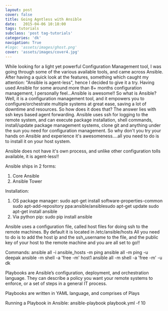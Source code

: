```yaml
---
layout: post
cover: false
title: Going Agntless with Ansible
date:   2015-04-06 10:18:00
tags: tutorials
subclass: 'post tag-tutorials'
categories: 'dk'
navigation: True
#logo: 'assets/images/ghost.png'
cover: 'assets/images/cover4.jpg'
---
```


While looking for a light yet powerful Configuration Management tool, I was going through some of the various available tools, and came across Ansible. After having a quick look at the features, something which caught my attention: "Ansible is agent-less", hence I decided to give it a try. Having used Ansible for some around more than 8+ months configuration management, I personally feel...Ansible is awesome!!
So what is Ansible? Well, it is a configuration management tool, and it empowers you to configure/orchestrate multiple systems at great ease, saving a lot of downtime and resources.
So how does it does that? The answer lies with ssh keys based agent forwarding. Ansible uses ssh for logging to the remote system, and can execute package installation, shell commands, install/update package management systems, clone git and anything under the sun you need for configuration management.
So why don't you try your hands on Ansible and experience it's awesomeness....all you need to do is to install it on your host system.

Ansible does not have it's own process, and unlike other configuration tolls available, it is agent-less!!

Ansible ships in 2 forms:
1. Core Ansible
2. Ansible Tower

Installation:
1. OS package manager:
sudo apt-get install software-properties-common
sudo apt-add-repository ppa:ansible/ansiblesudo apt-get update
sudo apt-get install ansible
2. Via python pip:
sudo pip install ansible

Ansible uses a configuration file, called host files for doing ssh to the remote machines. By default it is located in /etc/ansible/hosts
All you need to do is to add the host ip and the ssh_username to the file, and the public key of your host to the remote machine and you are all set to go!!

Commands:
ansible all -i ansible_hosts -m ping
ansible all -m ping -u deepak
ansible -m shell -a 'free -m' host1
ansible all -m shell -a 'free -m' -u dk

Playbooks are Ansible’s configuration, deployment, and orchestration language. They can describe a policy you want your remote systems to enforce, or a set of steps in a general IT process.

Playbooks are written in YAML language, and comprises of Plays

Running a Playbook in Ansible:
ansible-playbook playbook.yml -f 10